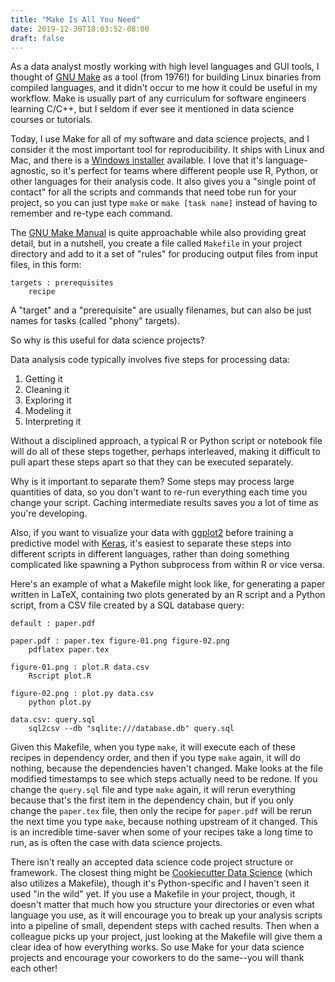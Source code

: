 ```yaml
---
title: "Make Is All You Need"
date: 2019-12-30T18:03:52-08:00
draft: false
---
```


As a data analyst mostly working with high level languages and GUI tools,
I thought of [GNU Make](https://www.gnu.org/software/make/) as a tool
(from 1976!) for building Linux binaries from compiled languages,
and it didn't occur to me how it could be useful in my workflow. Make is
usually part of any curriculum for software engineers learning C/C++, but
I seldom if ever see it mentioned in data science courses or tutorials.

Today, I use Make for all of my software and data science projects, and I
consider it the most important tool for reproducibility. It ships with
Linux and Mac, and there is a [Windows installer](http://gnuwin32.sourceforge.net/packages/make.htm)
available. I love that it's language-agnostic, so it's perfect for teams
where different people use R, Python, or other languages for their analysis code.
It also gives you a "single point of contact" for all the scripts and commands
that need tobe run for your project, so you can just type `make` or
`make [task name]` instead of having to remember and re-type each command.

The [GNU Make Manual](https://www.gnu.org/software/make/manual/make.html)
is quite approachable while also providing great detail, but in a nutshell,
you create a file called `Makefile` in your project directory and add to it
a set of "rules" for producing output files from input files, in this form:

```make
targets : prerequisites
    recipe
```

A "target" and a "prerequisite" are usually filenames, but can also be just
names for tasks (called "phony" targets).

So why is this useful for data science projects?

Data analysis code typically involves five steps for processing data:

1. Getting it
2. Cleaning it
3. Exploring it
4. Modeling it
5. Interpreting it

Without a disciplined approach, a typical R or Python script or notebook file
will do all of these steps together, perhaps interleaved, making it difficult
to pull apart these steps apart so that they can be executed separately.

Why is it important to separate them? Some steps may process large quantities of
data, so you don't want to re-run everything each time you change your script.
Caching intermediate results saves you a lot of time as you're developing.

Also, if you want to visualize your data with
[ggplot2](https://ggplot2.tidyverse.org/) before training a predictive model
with [Keras](https://keras.io/),
it's easiest to separate these steps into
different scripts in different languages, rather than doing something
complicated like spawning a Python subprocess from within R or vice versa.

Here's an example of what a Makefile might look like, for generating a paper
written in LaTeX, containing two plots generated by an R script and a Python
script, from a CSV file created by a SQL database query:

```make
default : paper.pdf

paper.pdf : paper.tex figure-01.png figure-02.png
    pdflatex paper.tex

figure-01.png : plot.R data.csv
    Rscript plot.R

figure-02.png : plot.py data.csv
    python plot.py

data.csv: query.sql
    sql2csv --db "sqlite:///database.db" query.sql
```

Given this Makefile, when you type `make`, it will execute each of these
recipes in dependency order, and then if you type `make` again, it will
do nothing, because the dependencies haven't changed. Make looks at the
file modified timestamps to see which steps actually need to be redone.
If you change the `query.sql` file and type `make` again, it will rerun
everything because that's the first item in the dependency chain, but if you
only change the `paper.tex` file, then only the
recipe for `paper.pdf` will be rerun the next time you type `make`, because
nothing upstream of it changed. This is an incredible time-saver when some of
your recipes take a long time to run, as is often the case with data science projects.

There isn't really an accepted data science code project structure or framework.
The closest thing might be [Cookiecutter Data Science](https://drivendata.github.io/cookiecutter-data-science/#directory-structure)
(which also utilizes a Makefile), though it's Python-specific and I haven't seen
it used "in the wild" yet. If you use a Makefile in your project, though, it doesn't
matter that much how you structure your directories or even what language you use,
as it will encourage you to break up your analysis scripts into a pipeline of small,
dependent steps with cached results. Then when a colleague picks up your project,
just looking at the Makefile will give them a clear idea of how everything works.
So use Make for your data science projects and encourage your coworkers to do the
same--you will thank each other!
